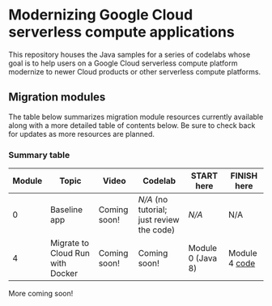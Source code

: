 # Modernizing Google Cloud serverless compute applications


This repository houses the Java samples for a series of codelabs whose goal is to help users on a Google Cloud serverless compute platform modernize to newer Cloud products or other serverless compute platforms.  


## Migration modules

The table below summarizes migration module resources currently available along with a more detailed table of contents below. Be sure to check back for updates as more resources are planned.


### Summary table

Module | Topic | Video        | Codelab                                   | START here        | FINISH here
--- | --- |--------------|-------------------------------------------|-------------------| ---
0|Baseline app| Coming soon! | _N/A_ (no tutorial; just review the code) | _N/A_             | N/A
4|Migrate to Cloud Run with Docker| Coming soon! | Coming soon!                              | Module 0 (Java 8) | Module 4 [code](/mod4-migrate-to-cloud-run)


More coming soon!

